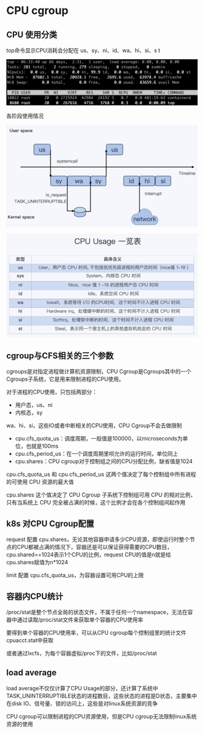 # CPU cgroup



## CPU 使用分类

top命令显示CPU消耗会分配在 us、sy、ni、id、wa、hi、si、s t

![cpu-usage-pic](img/linux-top.png)



各阶段使用情况

![cpu-usage-pic](img/cpu-usage-pic.png)

![cpu-usage-table](img/cpu-usage-table.png)



## cgroup与CFS相关的三个参数

cgroups是对指定进程做计算机资源限制，CPU Cgroup是Cgroups其中的一个Cgroups子系统，它是用来限制进程的CPU使用。

对于进程的CPU使用，只包括两部分：

- 用户态，us、ni
- 内核态，sy

wa、hi、si，这些IO或者中断相关的CPU使用，CPU Cgroup不会去做限制



- cpu.cfs_quota_us：调度周期，一般值是100000，以microseconds为单位，也就是100ms
- cpu.cfs_period_us：在一个调度周期里呗允许的运行时间，单位同上
- cpu.shares：CPU cgroup对于控制组之间的CPU分配比例，缺省值是1024



cpu.cfs_quota_us 和 cpu.cfs_period_us 这两个值决定了每个控制组中所有进程的可使用 CPU 资源的最大值

cpu.shares 这个值决定了 CPU Cgroup 子系统下控制组可用 CPU 的相对比例，只有当系统上 CPU 完全被占满的时候，这个比例才会在各个控制组间起作用



## k8s 对CPU Cgroup配置

request 配置 cpu.shares，无论其他容器申请多少CPU资源，即使运行时整个节点的CPU都被占满的情况下，容器还是可以保证获得需要的CPU数目，cpu.shared==1024表示1个CPU的比例，request CPU的值是n就是给cpu.shares赋值为n*1024

limit 配置 cpu.cfs_quota_us，为容器设置可用CPU的上限



## 容器内CPU统计

/proc/stat是整个节点全局的状态文件，不属于任何一个namespace，无法在容器中通过读取/proc/stat文件来获取单个容器的CPU使用率

要得到单个容器的CPU使用率，可以从CPU cgroup每个控制组里的统计文件cpuacct.stat中获取

或者通过lxcfs，为每个容器虚拟/proc下的文件，比如/proc/stat



## load average

load average不仅仅计算了CPU Usage的部分，还计算了系统中TASK_UNINTERRUPTIBLE状态的进程数目，这些状态的进程是D状态，主要集中在disk IO、信号量、锁的访问上，这些是对linux系统资源的竞争

CPU cgroup可以限制进程的CPU资源使用，但是CPU cgroup无法限制linux系统资源的使用